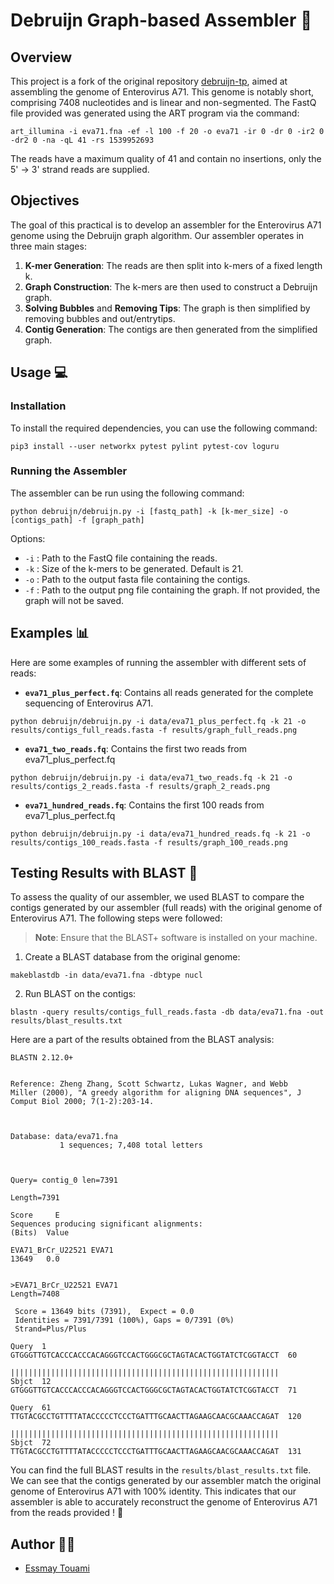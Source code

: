# Debruijn Graph-based Assembler 🧬


## Overview
This project is a fork of the original repository [debruijn-tp](https://github.com/aghozlane/debruijn-tp), aimed at assembling the genome of Enterovirus A71. This genome is notably short, comprising 7408 nucleotides and is linear and non-segmented. The FastQ file provided was generated using the ART program via the command:
```
art_illumina -i eva71.fna -ef -l 100 -f 20 -o eva71 -ir 0 -dr 0 -ir2 0 -dr2 0 -na -qL 41 -rs 1539952693
```

The reads have a maximum quality of 41 and contain no insertions, only the 5' -> 3' strand reads are supplied.


## Objectives

The goal of this practical is to develop an assembler for the Enterovirus A71 genome using the Debruijn graph algorithm. Our assembler operates in three main stages:
1. **K-mer Generation**: The reads are then split into k-mers of a fixed length k.
2. **Graph Construction**: The k-mers are then used to construct a Debruijn graph.
3. **Solving Bubbles** and **Removing Tips**: The graph is then simplified by removing bubbles and out/entrytips.
4. **Contig Generation**: The contigs are then generated from the simplified graph.


## Usage 💻
### Installation
To install the required dependencies, you can use the following command:
```
pip3 install --user networkx pytest pylint pytest-cov loguru
```
### Running the Assembler
The assembler can be run using the following command:
```
python debruijn/debruijn.py -i [fastq_path] -k [k-mer_size] -o [contigs_path] -f [graph_path]
```

Options:
- `-i` : Path to the FastQ file containing the reads.
- `-k` : Size of the k-mers to be generated. Default is 21.
- `-o` : Path to the output fasta file containing the contigs.
- `-f` : Path to the output png file containing the graph. If not provided, the graph will not be saved.



## Examples 📊

Here are some examples of running the assembler with different sets of reads:

- **`eva71_plus_perfect.fq`**: Contains all reads generated for the complete sequencing of Enterovirus A71.
```
python debruijn/debruijn.py -i data/eva71_plus_perfect.fq -k 21 -o results/contigs_full_reads.fasta -f results/graph_full_reads.png
```

- **`eva71_two_reads.fq`**: Contains the first two reads from eva71_plus_perfect.fq
```
python debruijn/debruijn.py -i data/eva71_two_reads.fq -k 21 -o results/contigs_2_reads.fasta -f results/graph_2_reads.png

```

- **`eva71_hundred_reads.fq`**: Contains the first 100 reads from eva71_plus_perfect.fq
```
python debruijn/debruijn.py -i data/eva71_hundred_reads.fq -k 21 -o results/contigs_100_reads.fasta -f results/graph_100_reads.png
```


## Testing Results with BLAST 🧪

To assess the quality of our assembler, we used BLAST to compare the contigs generated by our assembler (full reads) with the original genome of Enterovirus A71. The following steps were followed:

> **Note**: Ensure that the BLAST+ software is installed on your machine.

1. Create a BLAST database from the original genome:
```
makeblastdb -in data/eva71.fna -dbtype nucl
```

2. Run BLAST on the contigs:
```
blastn -query results/contigs_full_reads.fasta -db data/eva71.fna -out results/blast_results.txt
```

Here are a part of the results obtained from the BLAST analysis:
```
BLASTN 2.12.0+


Reference: Zheng Zhang, Scott Schwartz, Lukas Wagner, and Webb
Miller (2000), "A greedy algorithm for aligning DNA sequences", J
Comput Biol 2000; 7(1-2):203-14.



Database: data/eva71.fna
           1 sequences; 7,408 total letters



Query= contig_0 len=7391

Length=7391
                                                                      Score     E
Sequences producing significant alignments:                          (Bits)  Value

EVA71_BrCr_U22521 EVA71                                               13649   0.0  


>EVA71_BrCr_U22521 EVA71
Length=7408

 Score = 13649 bits (7391),  Expect = 0.0
 Identities = 7391/7391 (100%), Gaps = 0/7391 (0%)
 Strand=Plus/Plus

Query  1     GTGGGTTGTCACCCACCCACAGGGTCCACTGGGCGCTAGTACACTGGTATCTCGGTACCT  60
             ||||||||||||||||||||||||||||||||||||||||||||||||||||||||||||
Sbjct  12    GTGGGTTGTCACCCACCCACAGGGTCCACTGGGCGCTAGTACACTGGTATCTCGGTACCT  71

Query  61    TTGTACGCCTGTTTTATACCCCCTCCCTGATTTGCAACTTAGAAGCAACGCAAACCAGAT  120
             ||||||||||||||||||||||||||||||||||||||||||||||||||||||||||||
Sbjct  72    TTGTACGCCTGTTTTATACCCCCTCCCTGATTTGCAACTTAGAAGCAACGCAAACCAGAT  131

```
You can find the full BLAST results in the `results/blast_results.txt` file.
We can see that the contigs generated by our assembler match the original genome of Enterovirus A71 with 100% identity. This indicates that our assembler is able to accurately reconstruct the genome of Enterovirus A71 from the reads provided ! 🎉


## Author 🧑‍💻
- [Essmay Touami](essmay.touami@etu.u-paris.fr)